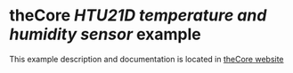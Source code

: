 # theCore _HTU21D temperature and humidity sensor_ example

This example description and documentation is located in [theCore website](https://forgge.github.io/theCore/examples.html#stm32f4-discovery-and-htu21d-temperature-and-humidity-sensor)
